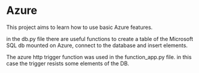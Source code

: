 # Azure

This project aims to learn how to use basic Azure features.

in the db.py file there are useful functions to create a table of the Microsoft SQL db mounted on Azure, connect to the database and insert elements.

The azure http trigger function was used in the function_app.py file. in this case the trigger resists some elements of the DB.
